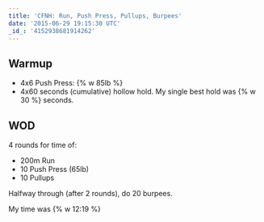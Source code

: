```yaml
---
title: 'CFNH: Run, Push Press, Pullups, Burpees'
date: '2015-06-29 19:15:30 UTC'
_id_: '4152938681914262'
---
```


## Warmup

- 4x6 Push Press: {% w 85lb %}
- 4x60 seconds (cumulative) hollow hold. My single best hold was {% w 30 %}
seconds.

## WOD

4 rounds for time of:

- 200m Run
- 10 Push Press (65lb)
- 10 Pullups

Halfway through (after 2 rounds), do 20 burpees.

My time was {% w 12:19 %}
